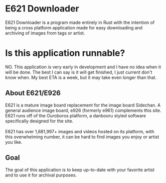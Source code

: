 # E621 Downloader
E621 Downloader is a program made entirely in Rust with the intention of being a cross platform application made for easy downloading and archiving of images from tags or artist.

# Is this application runnable?
NO. This application is very early in development and I have no idea when it will be done. The best I can say is it will get finished, I just current don't know when. My best ETA is a week, but it may take even longer than that.

## About E621/E926
E621 is a mature image board replacement for the image board Sidechan. A general audience image board, e926 (formerly e961) complements this site. E621 runs off of the Ouroboros platform, a danbooru styled software specifically designed for the site.
<br><br>
E621 has over 1,681,997+ images and videos hosted on its platform, with this overwhelming number, it can be hard to find images you enjoy or artist you like.

## Goal
The goal of this application is to keep up-to-date with your favorite artist and to use it for archival purposes.
